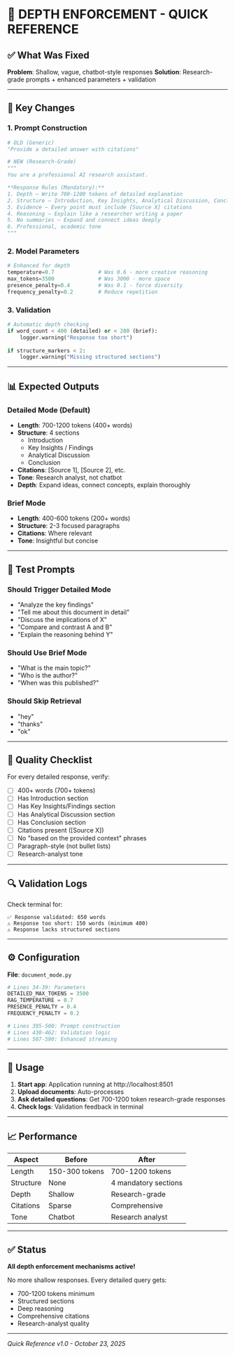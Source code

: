 # 🎯 DEPTH ENFORCEMENT - QUICK REFERENCE

## ✅ What Was Fixed

**Problem**: Shallow, vague, chatbot-style responses
**Solution**: Research-grade prompts + enhanced parameters + validation

---

## 🔧 Key Changes

### 1. Prompt Construction
```python
# OLD (Generic)
"Provide a detailed answer with citations"

# NEW (Research-Grade)
"""
You are a professional AI research assistant.

**Response Rules (Mandatory):**
1. Depth — Write 700-1200 tokens of detailed explanation
2. Structure — Introduction, Key Insights, Analytical Discussion, Conclusion
3. Evidence — Every point must include [Source X] citations
4. Reasoning — Explain like a researcher writing a paper
5. No summaries — Expand and connect ideas deeply
6. Professional, academic tone
"""
```

### 2. Model Parameters
```python
# Enhanced for depth
temperature=0.7              # Was 0.6 - more creative reasoning
max_tokens=3500              # Was 3000 - more space
presence_penalty=0.4         # Was 0.1 - force diversity
frequency_penalty=0.2        # Reduce repetition
```

### 3. Validation
```python
# Automatic depth checking
if word_count < 400 (detailed) or < 200 (brief):
    logger.warning("Response too short")
    
if structure_markers < 2:
    logger.warning("Missing structured sections")
```

---

## 📊 Expected Outputs

### Detailed Mode (Default)
- **Length**: 700-1200 tokens (400+ words)
- **Structure**: 4 sections
  - Introduction
  - Key Insights / Findings
  - Analytical Discussion
  - Conclusion
- **Citations**: [Source 1], [Source 2], etc.
- **Tone**: Research analyst, not chatbot
- **Depth**: Expand ideas, connect concepts, explain thoroughly

### Brief Mode
- **Length**: 400-600 tokens (200+ words)
- **Structure**: 2-3 focused paragraphs
- **Citations**: Where relevant
- **Tone**: Insightful but concise

---

## 🧪 Test Prompts

### Should Trigger Detailed Mode
- "Analyze the key findings"
- "Tell me about this document in detail"
- "Discuss the implications of X"
- "Compare and contrast A and B"
- "Explain the reasoning behind Y"

### Should Use Brief Mode
- "What is the main topic?"
- "Who is the author?"
- "When was this published?"

### Should Skip Retrieval
- "hey"
- "thanks"
- "ok"

---

## 🎯 Quality Checklist

For every detailed response, verify:
- [ ] 400+ words (700+ tokens)
- [ ] Has Introduction section
- [ ] Has Key Insights/Findings section
- [ ] Has Analytical Discussion section
- [ ] Has Conclusion section
- [ ] Citations present ([Source X])
- [ ] No "based on the provided context" phrases
- [ ] Paragraph-style (not bullet lists)
- [ ] Research-analyst tone

---

## 🔍 Validation Logs

Check terminal for:
```
✅ Response validated: 650 words
⚠️ Response too short: 150 words (minimum 400)
⚠️ Response lacks structured sections
```

---

## ⚙️ Configuration

**File**: `document_mode.py`

```python
# Lines 34-39: Parameters
DETAILED_MAX_TOKENS = 3500
RAG_TEMPERATURE = 0.7
PRESENCE_PENALTY = 0.4
FREQUENCY_PENALTY = 0.2

# Lines 395-500: Prompt construction
# Lines 430-462: Validation logic
# Lines 507-590: Enhanced streaming
```

---

## 🚀 Usage

1. **Start app**: Application running at http://localhost:8501
2. **Upload documents**: Auto-processes
3. **Ask detailed questions**: Get 700-1200 token research-grade responses
4. **Check logs**: Validation feedback in terminal

---

## 📈 Performance

| Aspect | Before | After |
|--------|--------|-------|
| Length | 150-300 tokens | 700-1200 tokens |
| Structure | None | 4 mandatory sections |
| Depth | Shallow | Research-grade |
| Citations | Sparse | Comprehensive |
| Tone | Chatbot | Research analyst |

---

## ✅ Status

**All depth enforcement mechanisms active!**

No more shallow responses. Every detailed query gets:
- 700-1200 tokens minimum
- Structured sections
- Deep reasoning
- Comprehensive citations
- Research-analyst quality

---

*Quick Reference v1.0 - October 23, 2025*
